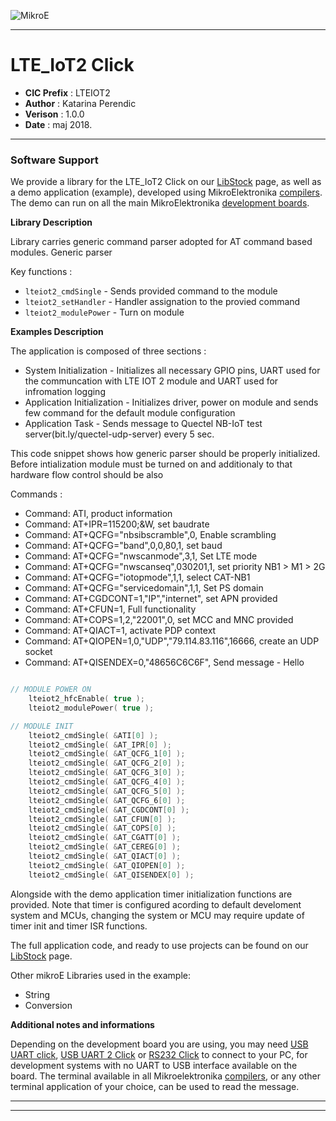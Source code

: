 ![MikroE](http://www.mikroe.com/img/designs/beta/logo_small.png)

---

# LTE_IoT2 Click

- **CIC Prefix**  : LTEIOT2
- **Author**      : Katarina Perendic
- **Verison**     : 1.0.0
- **Date**        : maj 2018.

---

### Software Support

We provide a library for the LTE_IoT2 Click on our [LibStock](https://libstock.mikroe.com/projects/view/2482/lte-iot-2-click) 
page, as well as a demo application (example), developed using MikroElektronika 
[compilers](http://shop.mikroe.com/compilers). The demo can run on all the main 
MikroElektronika [development boards](http://shop.mikroe.com/development-boards).

**Library Description**

Library carries generic command parser adopted for AT command based modules. 
Generic parser 

Key functions :

- ``` lteiot2_cmdSingle ``` - Sends provided command to the module
- ``` lteiot2_setHandler ``` - Handler assignation to the provied command
- ``` lteiot2_modulePower ``` - Turn on module

**Examples Description**

The application is composed of three sections :

- System Initialization - Initializes all necessary GPIO pins, UART used for
the communcation with LTE IOT 2 module and UART used for infromation logging
- Application Initialization - Initializes driver, power on module and sends few
command for the default module configuration
- Application Task - Sends message to Quectel NB-IoT test server(bit.ly/quectel-udp-server) every 5 sec.


This code snippet shows how generic parser should be properly initialized. 
Before intialization module must be turned on and additionaly to that hardware 
flow control should be also 

Commands :
- Command: ATI, product information
- Command: AT+IPR=115200;&W, set baudrate 
- Command: AT+QCFG="nbsibscramble",0, Enable scrambling
- Command: AT+QCFG="band",0,0,80,1, set baud
- Command: AT+QCFG="nwscanmode",3,1, Set LTE mode
- Command: AT+QCFG="nwscanseq",030201,1, set priority  NB1 > M1 > 2G
- Command: AT+QCFG="iotopmode",1,1, select CAT-NB1
- Command: AT+QCFG="servicedomain",1,1, Set PS domain
- Command: AT+CGDCONT=1,"IP","internet", set APN provided
- Command: AT+CFUN=1, Full functionality
- Command: AT+COPS=1,2,"22001",0, set MCC and MNC provided
- Command: AT+QIACT=1, activate PDP context
- Command: AT+QIOPEN=1,0,"UDP","79.114.83.116",16666, create an UDP socket
- Command: AT+QISENDEX=0,"48656C6C6F", Send message - Hello


```.c

// MODULE POWER ON
    lteiot2_hfcEnable( true );
    lteiot2_modulePower( true );

// MODULE INIT
    lteiot2_cmdSingle( &ATI[0] );
    lteiot2_cmdSingle( &AT_IPR[0] );
    lteiot2_cmdSingle( &AT_QCFG_1[0] );
    lteiot2_cmdSingle( &AT_QCFG_2[0] );
    lteiot2_cmdSingle( &AT_QCFG_3[0] );
    lteiot2_cmdSingle( &AT_QCFG_4[0] );
    lteiot2_cmdSingle( &AT_QCFG_5[0] );
    lteiot2_cmdSingle( &AT_QCFG_6[0] );
    lteiot2_cmdSingle( &AT_CGDCONT[0] );
    lteiot2_cmdSingle( &AT_CFUN[0] );
    lteiot2_cmdSingle( &AT_COPS[0] );
    lteiot2_cmdSingle( &AT_CGATT[0] );
    lteiot2_cmdSingle( &AT_CEREG[0] );
    lteiot2_cmdSingle( &AT_QIACT[0] );
    lteiot2_cmdSingle( &AT_QIOPEN[0] );
    lteiot2_cmdSingle( &AT_QISENDEX[0] );

```

Alongside with the demo application timer initialization functions are provided.
Note that timer is configured acording to default develoment system and 
MCUs, changing the system or MCU may require update of timer init and timer ISR 
functions.

The full application code, and ready to use projects can be found on our 
[LibStock](https://libstock.mikroe.com/projects/view/2482/lte-iot-2-click) page.

Other mikroE Libraries used in the example:

- String
- Conversion

**Additional notes and informations**

Depending on the development board you are using, you may need 
[USB UART click](http://shop.mikroe.com/usb-uart-click), 
[USB UART 2 Click](http://shop.mikroe.com/usb-uart-2-click) or 
[RS232 Click](http://shop.mikroe.com/rs232-click) to connect to your PC, for 
development systems with no UART to USB interface available on the board. The 
terminal available in all Mikroelektronika 
[compilers](http://shop.mikroe.com/compilers), or any other terminal application 
of your choice, can be used to read the message.

---
---
